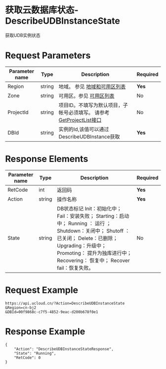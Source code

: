 # 获取云数据库状态-DescribeUDBInstanceState

获取UDB实例状态

# Request Parameters
|Parameter name|Type|Description|Required|
|---|---|---|---|
|Region|string|地域。 参见 [地域和可用区列表](../summary/regionlist.html)|**Yes**|
|Zone|string|可用区。参见 [可用区列表](../summary/regionlist.html)|No|
|ProjectId|string|项目ID。不填写为默认项目，子帐号必须填写。 请参考[GetProjectList接口](../summary/get_project_list.html)|No|
|DBId|string|实例的Id,该值可以通过DescribeUDBInstance获取|**Yes**|

# Response Elements
|Parameter name|Type|Description|Required|
|---|---|---|---|
|RetCode|int|返回码|**Yes**|
|Action|string|操作名称|**Yes**|
|State|string|DB状态标记 Init：初始化中；Fail：安装失败； Starting：启动中； Running ： 运行 ；Shutdown：关闭中； Shutoff ：已关闭； Delete：已删除； Upgrading：升级中； Promoting： 提升为独库进行中； Recovering： 恢复中； Recover fail：恢复失败。|No|

# Request Example
```
https://api.ucloud.cn/?Action=DescribeUDBInstanceState
&Region=cn-bj2
&DBId=00f9868c-c7f5-4852-9eac-d200b678f0e1
```

# Response Example
```
{
    "Action": "DescribeUDBInstanceStateResponse", 
    "State": "Running", 
    "RetCode": 0
}
```

